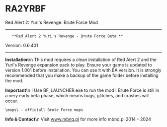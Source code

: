# RA2YRBF
Red Alert 2: Yuri's Revenge: Brute Force Mod

***********************************************************************
	   **Red Alert 2 Yuri's Revenge - Brute Force Beta **
Version: 0.6.401
***********************************************************************


**Installation**\n
This mod requires a clean installation of Red Alert 2 and the Yuri's Revenge expansion pack to play.
Ensure your game is updated to version 1.001 before installation. 
You can use it with EA version.
It is strongly recommended that you make a backup of the game folder before installing the mod.


**Important**\n
! Use BF_LAUNCHER.exe to run the mod !
Brute Force is still in a very early beta phase, which means bugs, glitches, and crashes will occur.

	\maps\ - officiall Brute Force maps

**Info & Contact**\n
Visit www.mbnq.pl for more info
mbnq.pl 2014 - 2024
